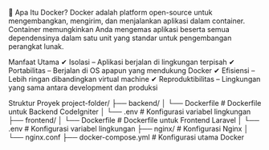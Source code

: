 📌 Apa Itu Docker?
Docker adalah platform open-source untuk mengembangkan, mengirim, dan menjalankan aplikasi dalam container. Container memungkinkan Anda mengemas aplikasi beserta semua dependensinya dalam satu unit yang standar untuk pengembangan perangkat lunak.



Manfaat Utama
✔ Isolasi – Aplikasi berjalan di lingkungan terpisah
✔ Portabilitas – Berjalan di OS apapun yang mendukung Docker
✔ Efisiensi – Lebih ringan dibandingkan virtual machine
✔ Reproduktibilitas – Lingkungan yang sama antara development dan produksi







Struktur Proyek
project-folder/
├── backend/
│    └── Dockerfile     # Dockerfile untuk Backend CodeIgniter
│    └── .env          # Konfigurasi variabel lingkungan
├── frontend/
│    └── Dockerfile    # Dockerfile untuk Frontend Laravel
│    └── .env          # Konfigurasi variabel lingkungan
├── nginx/             # Konfigurasi Nginx
│    └── nginx.conf
├── docker-compose.yml # Konfigurasi utama Docker
